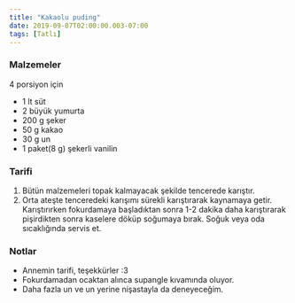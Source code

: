```yaml
---
title: "Kakaolu puding"
date: 2019-09-07T02:00:00.003-07:00
tags: [Tatlı]
---
```


### Malzemeler

4 porsiyon için

- 1 lt süt
- 2 büyük yumurta
- 200 g şeker
- 50 g kakao
- 30 g un
- 1 paket(8 g) şekerli vanilin

### Tarifi

1. Bütün malzemeleri topak kalmayacak şekilde tencerede karıştır.
2. Orta ateşte tenceredeki karışımı sürekli karıştırarak kaynamaya getir. Karıştırırken fokurdamaya başladıktan sonra 1-2 dakika daha karıştırarak pişirdikten sonra kaselere döküp soğumaya bırak. Soğuk veya oda sıcaklığında servis et.

### Notlar

- Annemin tarifi, teşekkürler :3
- Fokurdamadan ocaktan alınca supangle kıvamında oluyor.
- Daha fazla un ve un yerine nişastayla da deneyeceğim.
